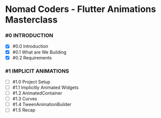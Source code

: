 # Nomad Coders - Flutter Animations Masterclass

### #0 INTRODUCTION
* [x] #0.0 Introduction
* [x] #0.1 What are We Building
* [x] #0.2 Requirements

### #1 IMPLICIT ANIMATIONS
* [ ] #1.0 Project Setup
* [ ] #1.1 Implicitly Animated Widgets
* [ ] #1.2 AnimatedContainer
* [ ] #1.3 Curves
* [ ] #1.4 TweenAnimationBuilder
* [ ] #1.5 Recap
